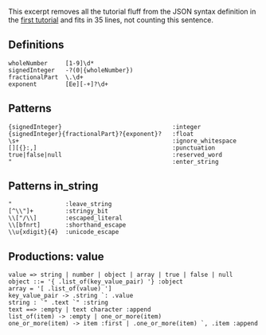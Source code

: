 This excerpt removes all the tutorial fluff from the JSON syntax definition in
the [first tutorial](json.md) and fits in 35 lines, not counting this sentence.
## Definitions
```
wholeNumber     [1-9]\d*
signedInteger   -?(0|{wholeNumber})
fractionalPart  \.\d+
exponent        [Ee][-+]?\d+
```
## Patterns
```
{signedInteger}                               :integer
{signedInteger}{fractionalPart}?{exponent}?   :float
\s+                                           :ignore_whitespace
[][{}:,]                                      :punctuation
true|false|null                               :reserved_word
"                                             :enter_string
```
## Patterns in_string
```
"               :leave_string
[^\\"]+         :stringy_bit
\\["/\\]        :escaped_literal
\\[bfnrt]       :shorthand_escape
\\u{xdigit}{4}  :unicode_escape
```
## Productions: value
```
value => string | number | object | array | true | false | null
object ::= '{ .list_of(key_value_pair) '} :object
array = '[ .list_of(value) ']
key_value_pair -> .string `: .value
string : `" .text `" :string
text ==> :empty | text character :append
list_of(item) -> :empty | one_or_more(item)
one_or_more(item) -> item :first | .one_or_more(item) `, .item :append
```